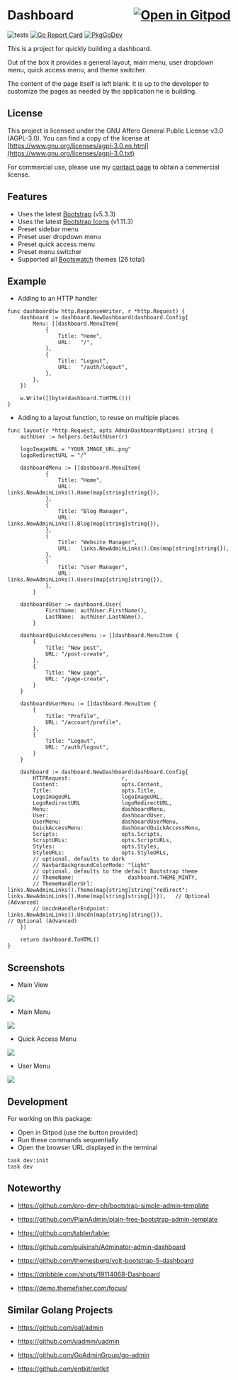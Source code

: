 # Dashboard <a href="https://gitpod.io/#https://github.com/gouniverse/dashboard" style="float:right;"><img src="https://gitpod.io/button/open-in-gitpod.svg" alt="Open in Gitpod" loading="lazy"></a>

![tests](https://github.com/gouniverse/dashboard/workflows/tests/badge.svg)
[![Go Report Card](https://goreportcard.com/badge/github.com/gouniverse/dashboard)](https://goreportcard.com/report/github.com/gouniverse/dashboard)
[![PkgGoDev](https://pkg.go.dev/badge/github.com/gouniverse/dashboard)](https://pkg.go.dev/github.com/gouniverse/dashboard)

This is a project for quickly building a dashboard.

Out of the box it provides a general layout, main menu,
user dropdown menu, quick access menu, and theme switcher.

The content of the page itself is left blank. It is up to the developer
to customize the pages as needed by the application he is building.

## License

This project is licensed under the GNU Affero General Public License v3.0 (AGPL-3.0). You can find a copy of the license at [https://www.gnu.org/licenses/agpl-3.0.en.html](https://www.gnu.org/licenses/agpl-3.0.txt)

For commercial use, please use my [contact page](https://lesichkov.co.uk/contact) to obtain a commercial license.

## Features

- Uses the latest [Bootstrap](https://getbootstrap.com) (v5.3.3)
- Uses the latest [Bootstrap Icons](https://icons.getbootstrap.com/) (v1.11.3)
- Preset sidebar menu
- Preset user dropdown menu
- Preset quick access menu
- Preset menu switcher
- Supported all [Bootswatch](https://bootswatch.com/) themes (26 total)

## Example

- Adding to an HTTP handler

```golang
func dashboard(w http.ResponseWriter, r *http.Request) {
	dashboard := dashboard.NewDashboard(dashboard.Config{
		Menu: []dashboard.MenuItem{
			{
				Title: "Home",
				URL:   "/",
			},
			{
				Title: "Logout",
				URL:   "/auth/logout",
			},
		},
	})

	w.Write([]byte(dashboard.ToHTML()))
}
```

- Adding to a layout function, to reuse on multiple places

```golang
func layout(r *http.Request, opts AdminDashboardOptions) string {
    authUser := helpers.GetAuthUser(r)

    logoImageURL = "YOUR_IMAGE_URL.png"
	logoRedirectURL = "/"

    dashboardMenu := []dashboard.MenuItem{
            {
                Title: "Home",
                URL:   links.NewAdminLinks().Home(map[string]string{}),
            },
            {
                Title: "Blog Manager",
                URL:   links.NewAdminLinks().Blog(map[string]string{}),
            },
            {
                Title: "Website Manager",
                URL:   links.NewAdminLinks().Cms(map[string]string{}),
            },
            {
                Title: "User Manager",
                URL:   links.NewAdminLinks().Users(map[string]string{}),
            },
        }

    dashboardUser := dashboard.User{
            FirstName: authUser.FirstName(),
            LastName:  authUser.LastName(),
        }

    dashboardQuickAccessMenu := []dashboard.MenuItem {
        {
            Title: "New post",
            URL: "/post-create",
        },
        {
            Title: "New page",
            URL: "/page-create",
        }
    }
        
    dashboardUserMenu := []dashboard.MenuItem {
        {
            Title: "Profile",
            URL: "/account/profile",
        },
        {
            Title: "Logout",
            URL: "/auth/logout",
        }
    }
        
    dashboard := dashboard.NewDashboard(dashboard.Config{
        HTTPRequest:                r,
        Content:                    opts.Content,
        Title:                      opts.Title,
        LogoImageURL                logoImageURL,
        LogoRedirectURL             logoRedirectURL,
        Menu:                       dashboardMenu,
        User:                       dashboardUser,
        UserMenu:                   dashboardUserMenu,
        QuickAccessMenu:            dashboardQuickAccessMenu,
        Scripts:                    opts.Scripts,
        ScriptURLs:                 opts.ScriptURLs,
        Styles:                     opts.Styles,
        StyleURLs:                  opts.StyleURLs,
        // optional, defaults to dark
        // NavbarBackgroundColorMode: "light"
        // optional, defaults to the default Bootstrap theme
        // ThemeName:                 dashboard.THEME_MINTY,
        // ThemeHandlerUrl:      links.NewAdminLinks().Theme(map[string]string{"redirect": links.NewAdminLinks().Home(map[string]string{})}),   // Optional (Advanced)
        // UncdnHandlerEndpoint: links.NewAdminLinks().Uncdn(map[string]string{}),                                                              // Optional (Advanced)
    })

    return dashboard.ToHTML()
}
```

## Screenshots

- Main View

<img src="./screenshots/Screenshot_MainView_20230712.png" />

- Main Menu

<img src="./screenshots/Screenshot_MainMenu_20230712.png" />

- Quick Access Menu

<img src="./screenshots/Screenshot_QuickAccessMenu_20230712.png" />

- User Menu

<img src="./screenshots/Screenshot_UserMenu_20230712.png" />

## Development
For working on this package:
- Open in Gitpod (use the button provided)
- Run these commands sequentially
- Open the browser URL displayed in the terminal
```
task dev:init
task dev
```

## Noteworthy

- https://github.com/pro-dev-ph/bootstrap-simple-admin-template

- https://github.com/PlainAdmin/plain-free-bootstrap-admin-template

- https://github.com/tabler/tabler

- https://github.com/puikinsh/Adminator-admin-dashboard

- https://github.com/themesberg/volt-bootstrap-5-dashboard

- https://dribbble.com/shots/19114068-Dashboard

- https://demo.themefisher.com/focus/

## Similar Golang Projects

- https://github.com/oal/admin

- https://github.com/uadmin/uadmin

- https://github.com/GoAdminGroup/go-admin

- https://github.com/entkit/entkit
